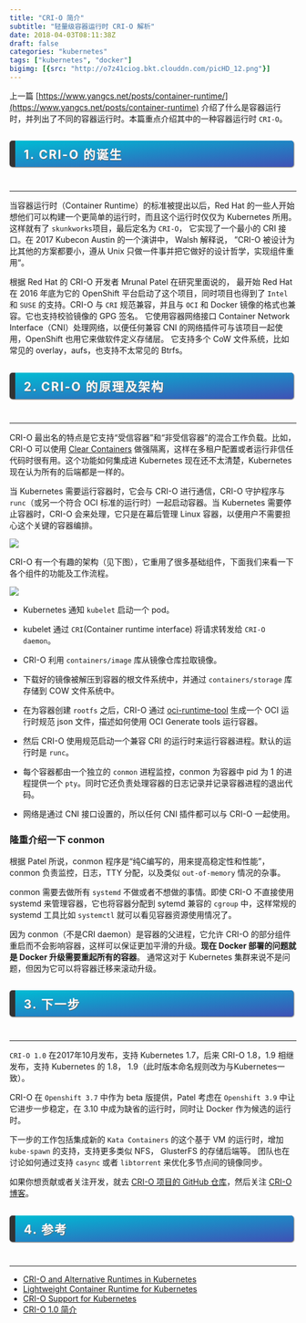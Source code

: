 ```yaml
---
title: "CRI-O 简介"
subtitle: "轻量级容器运行时 CRI-O 解析"
date: 2018-04-03T08:11:38Z
draft: false
categories: "kubernetes"
tags: ["kubernetes", "docker"]
bigimg: [{src: "http://o7z41ciog.bkt.clouddn.com/picHD_12.png"}]
---
```


<!--more-->

上一篇 [https://www.yangcs.net/posts/container-runtime/](https://www.yangcs.net/posts/container-runtime) 介绍了什么是容器运行时，并列出了不同的容器运行时。本篇重点介绍其中的一种容器运行时 `CRI-O`。

## <p id="h2">1. CRI-O 的诞生</p>

----

当容器运行时（Container Runtime）的标准被提出以后，Red Hat 的一些人开始想他们可以构建一个更简单的运行时，而且这个运行时仅仅为 Kubernetes 所用。这样就有了 `skunkworks`项目，最后定名为 `CRI-O`， 它实现了一个最小的 CRI 接口。在 2017 Kubecon Austin 的一个演讲中， Walsh 解释说， ”CRI-O 被设计为比其他的方案都要小，遵从 Unix 只做一件事并把它做好的设计哲学，实现组件重用“。

根据 Red Hat 的 CRI-O 开发者 Mrunal Patel 在研究里面说的， 最开始 Red Hat 在 2016 年底为它的 OpenShift 平台启动了这个项目，同时项目也得到了 `Intel` 和 `SUSE` 的支持。CRI-O 与 `CRI` 规范兼容，并且与 `OCI` 和 Docker 镜像的格式也兼容。它也支持校验镜像的 GPG 签名。 它使用容器网络接口 Container Network Interface（CNI）处理网络，以便任何兼容 CNI 的网络插件可与该项目一起使用，OpenShift 也用它来做软件定义存储层。 它支持多个 CoW 文件系统，比如常见的 overlay，aufs，也支持不太常见的 Btrfs。

## <p id="h2">2. CRI-O 的原理及架构</p>

----

CRI-O 最出名的特点是它支持“受信容器”和“非受信容器”的混合工作负载。比如，CRI-O 可以使用 [Clear Containers](https://clearlinux.org/containers) 做强隔离，这样在多租户配置或者运行非信任代码时很有用。这个功能如何集成进 Kubernetes 现在还不太清楚，Kubernetes 现在认为所有的后端都是一样的。

当 Kubernetes 需要运行容器时，它会与 CRI-O 进行通信，CRI-O 守护程序与 `runc`（或另一个符合 OCI 标准的运行时）一起启动容器。当 Kubernetes 需要停止容器时，CRI-O 会来处理，它只是在幕后管理 Linux 容器，以便用户不需要担心这个关键的容器编排。

![](https://dn-linuxcn.qbox.me/data/attachment/album/201710/31/234945ee5euzn7hu0cnu4u.png)

CRI-O 有一个有趣的架构（见下图），它重用了很多基础组件，下面我们来看一下各个组件的功能及工作流程。

![](http://o7z41ciog.bkt.clouddn.com/crio-architecture.png)

+ Kubernetes 通知 `kubelet` 启动一个 pod。

+ kubelet 通过 `CRI`(Container runtime interface) 将请求转发给 `CRI-O daemon`。

+ CRI-O 利用 `containers/image` 库从镜像仓库拉取镜像。

+ 下载好的镜像被解压到容器的根文件系统中，并通过 `containers/storage` 库存储到 COW 文件系统中。

+ 在为容器创建 `rootfs` 之后，CRI-O 通过 [oci-runtime-tool](https://github.com/opencontainers/runtime-tools) 生成一个 OCI 运行时规范 json 文件，描述如何使用 OCI Generate tools 运行容器。

+ 然后 CRI-O 使用规范启动一个兼容 CRI 的运行时来运行容器进程。默认的运行时是 `runc`。

+ 每个容器都由一个独立的 `conmon` 进程监控，conmon 为容器中 pid 为 1 的进程提供一个 `pty`。同时它还负责处理容器的日志记录并记录容器进程的退出代码。

+ 网络是通过 CNI 接口设置的，所以任何 CNI 插件都可以与 CRI-O 一起使用。

### 隆重介绍一下 conmon

根据 Patel 所说，conmon 程序是“纯C编写的，用来提高稳定性和性能”，conmon 负责监控，日志，TTY 分配，以及类似 `out-of-memory` 情况的杂事。

conmon 需要去做所有 `systemd` 不做或者不想做的事情。即使 CRI-O 不直接使用 systemd 来管理容器，它也将容器分配到 sytemd 兼容的 `cgroup` 中，这样常规的 systemd 工具比如 `systemctl` 就可以看见容器资源使用情况了。

因为 conmon（不是CRI daemon）是容器的父进程，它允许 CRI-O 的部分组件重启而不会影响容器，这样可以保证更加平滑的升级。**现在 Docker 部署的问题就是 Docker 升级需要重起所有的容器**。 通常这对于 Kubernetes 集群来说不是问题，但因为它可以将容器迁移来滚动升级。

## <p id="h2">3. 下一步</p>

----

`CRI-O 1.0` 在2017年10月发布，支持 Kubernetes 1.7，后来 CRI-O 1.8，1.9 相继发布，支持 Kubernetes 的 1.8， 1.9（此时版本命名规则改为与Kubernetes一致）。

CRI-O 在 `Openshift 3.7` 中作为 beta 版提供，Patel 考虑在 `Openshift 3.9` 中让它进步一步稳定，在 3.10 中成为缺省的运行时，同时让 Docker 作为候选的运行时。

下一步的工作包括集成新的 `Kata Containers` 的这个基于 VM 的运行时，增加 `kube-spawn` 的支持，支持更多类似 NFS， GlusterFS 的存储后端等。 团队也在讨论如何通过支持 `casync` 或者 `libtorrent` 来优化多节点间的镜像同步。

如果你想贡献或者关注开发，就去 [CRI-O 项目的 GitHub 仓库](https://github.com/kubernetes-incubator/cri-o)，然后关注 [CRI-O 博客](https://medium.com/cri-o)。

## <p id="h2">4. 参考</p>

----

+ [CRI-O and Alternative Runtimes in Kubernetes](https://www.projectatomic.io/blog/2017/02/crio-runtimes/)
+ [Lightweight Container Runtime for Kubernetes](http://cri-o.io/)
+ [CRI-O Support for Kubernetes](https://medium.com/cri-o/cri-o-support-for-kubernetes-4934830eb98e)
+ [CRI-O 1.0 简介](https://linux.cn/article-9015-1.html)

<br />

<style>
a:hover{cursor:url(http://oqk3alhse.bkt.clouddn.com/cursor_5.png), pointer;}
body {
    cursor: url(http://oqk3alhse.bkt.clouddn.com/cursor_1.png), default;
}
#h2{
    margin-bottom:2em; 
    margin-right: 5px; 
    padding: 8px 15px; 
    letter-spacing: 2px; 
    background-image: linear-gradient(to right bottom, rgb(0, 188, 212), rgb(63, 81, 181)); 
    background-color: rgb(63, 81, 181); 
    color: rgb(255, 255, 255); 
    border-left: 10px solid rgb(51, 51, 51); 
    border-radius:5px; 
    text-shadow: rgb(102, 102, 102) 1px 1px 1px; 
    box-shadow: rgb(102, 102, 102) 1px 1px 2px;
}
#inline-yellow {
display:inline;
padding:.2em .6em .3em;
font-size:80%;
font-weight:bold;
line-height:1;
color:#fff;
text-align:center;
white-space:nowrap;
vertical-align:baseline;
border-radius:0;
background-color: #f0ad4e;
}
#inline-green {
display:inline;
padding:.2em .6em .3em;
font-size:80%;
font-weight:bold;
line-height:1;
color:#fff;
text-align:center;
white-space:nowrap;
vertical-align:baseline;
border-radius:0;
background-color: #5cb85c;
}
#inline-blue {
display:inline;
padding:.2em .6em .3em;
font-size:80%;
font-weight:bold;
line-height:1;
color:#fff;
text-align:center;
white-space:nowrap;
vertical-align:baseline;
border-radius:0;
background-color: #2780e3;
}
#inline-purple {
display:inline;
padding:.2em .6em .3em;
font-size:80%;
font-weight:bold;
line-height:1;
color:#fff;
text-align:center;
white-space:nowrap;
vertical-align:baseline;
border-radius:0;
background-color: #9954bb;
}
#div-border-left-red {
display: block;
padding: 10px;
margin: 10px 0;
border: 1px solid #ccc;
border-left-width: 5px;
border-radius: 3px;
border-left-color: #df3e3e;
}
#div-border-left-yellow {
display: block;
padding: 10px;
margin: 10px 0;
border: 1px solid #ccc;
border-left-width: 5px;
border-radius: 3px;
border-left-color: #f0ad4e;
}
#div-border-left-green {
display: block;
padding: 10px;
margin: 10px 0;
border: 1px solid #ccc;
border-left-width: 5px;
border-radius: 3px;
border-left-color: #5cb85c;
}
#div-border-left-blue {
display: block;
padding: 10px;
margin: 10px 0;
border: 1px solid #ccc;
border-left-width: 5px;
border-radius: 3px;
border-left-color: #2780e3;
}
#div-border-left-purple {
display: block;
padding: 10px;
margin: 10px 0;
border: 1px solid #ccc;
border-left-width: 5px;
border-radius: 3px;
border-left-color: #9954bb;
}
#div-border-right-red {
display: block;
padding: 10px;
margin: 10px 0;
border: 1px solid #ccc;
border-right-width: 5px;
border-radius: 3px;
border-right-color: #df3e3e;
}
#div-border-right-yellow {
display: block;
padding: 10px;
margin: 10px 0;
border: 1px solid #ccc;
border-right-width: 5px;
border-radius: 3px;
border-right-color: #f0ad4e;
}
#div-border-right-green {
display: block;
padding: 10px;
margin: 10px 0;
border: 1px solid #ccc;
border-right-width: 5px;
border-radius: 3px;
border-right-color: #5cb85c;
}
#div-border-right-blue {
display: block;
padding: 10px;
margin: 10px 0;
border: 1px solid #ccc;
border-right-width: 5px;
border-radius: 3px;
border-right-color: #2780e3;
}
#div-border-right-purple {
display: block;
padding: 10px;
margin: 10px 0;
border: 1px solid #ccc;
border-right-width: 5px;
border-radius: 3px;
border-right-color: #9954bb;
}
#div-border-top-red {
display: block;
padding: 10px;
margin: 10px 0;
border: 1px solid #ccc;
border-top-width: 5px;
border-radius: 3px;
border-top-color: #df3e3e;
}
#div-border-top-yellow {
display: block;
padding: 10px;
margin: 10px 0;
border: 1px solid #ccc;
border-top-width: 5px;
border-radius: 3px;
border-top-color: #f0ad4e;
}
#div-border-top-green {
display: block;
padding: 10px;
margin: 10px 0;
border: 1px solid #ccc;
border-top-width: 5px;
border-radius: 3px;
border-top-color: #5cb85c;
}
#div-border-top-blue {
display: block;
padding: 10px;
margin: 10px 0;
border: 1px solid #ccc;
border-top-width: 5px;
border-radius: 3px;
border-top-color: #2780e3;
}
#div-border-top-purple {
display: block;
padding: 10px;
margin: 10px 0;
border: 1px solid #ccc;
border-top-width: 5px;
border-radius: 3px;
border-top-color: #9954bb;
}
</style>
